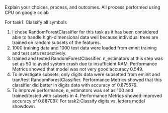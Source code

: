 Explain your choices, process, and outcomes.
All process performed using CPU on google colab

For task1: Classify all symbols
1. I chose RandomForestClassifier for this task as it has been considered able to handle high-dimensional data well because individual trees are trained on random subsets of the features.
2. 1000 training data and 1000 test data were loaded from emnit training and test sets respectively.
3. trained and tested RandomForestClassifier. n_estimators at this step was set as 50 to avoid system crash due to insufficient RAM. Performance Metrics showed that model was not very good:accuracy 0.549.
4. To investigate subsets, only digits data were subsetted from eminit and tran/test RandomForestClassifier. Performance Metrics showed that this classifier did better in digits data with accuracy of 0.875576. 
5. To improve performance, n_estimators was set as 100 and trained/tested with subsets in 4. Performance Metrics showed improved accuracy of 0.887097.
For task2:Classify digits vs. letters model showdown
